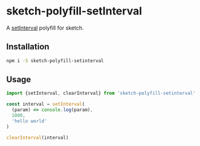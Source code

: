 # sketch-polyfill-setInterval

A [setInterval](https://developer.mozilla.org/fr/docs/Web/API/WindowTimers/setInterval) polyfill for sketch.

## Installation

```bash
npm i -S sketch-polyfill-setinterval
```

## Usage

```js
import {setInterval, clearInterval} from 'sketch-polyfill-setinterval'

const interval = setInterval(
  (param) => console.log(param),
  1000,
  'hello world'
)

clearInterval(interval)
```
